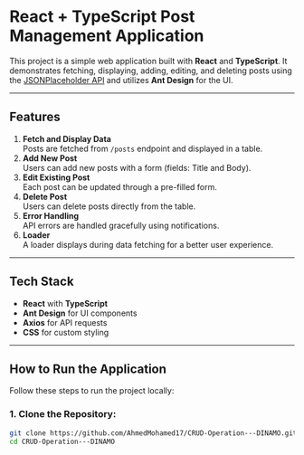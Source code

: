 # React + TypeScript Post Management Application

This project is a simple web application built with **React** and **TypeScript**. It demonstrates fetching, displaying, adding, editing, and deleting posts using the [JSONPlaceholder API](https://jsonplaceholder.typicode.com/) and utilizes **Ant Design** for the UI.

---

## **Features**
1. **Fetch and Display Data**  
   Posts are fetched from `/posts` endpoint and displayed in a table.
2. **Add New Post**  
   Users can add new posts with a form (fields: Title and Body).
3. **Edit Existing Post**  
   Each post can be updated through a pre-filled form.
4. **Delete Post**  
   Users can delete posts directly from the table.
5. **Error Handling**  
   API errors are handled gracefully using notifications.
6. **Loader**  
   A loader displays during data fetching for a better user experience.

---

## **Tech Stack**
- **React** with **TypeScript**
- **Ant Design** for UI components
- **Axios** for API requests
- **CSS** for custom styling

---

## **How to Run the Application**

Follow these steps to run the project locally:

### 1. Clone the Repository:
```bash
git clone https://github.com/AhmedMohamed17/CRUD-Operation---DINAMO.git
cd CRUD-Operation---DINAMO


